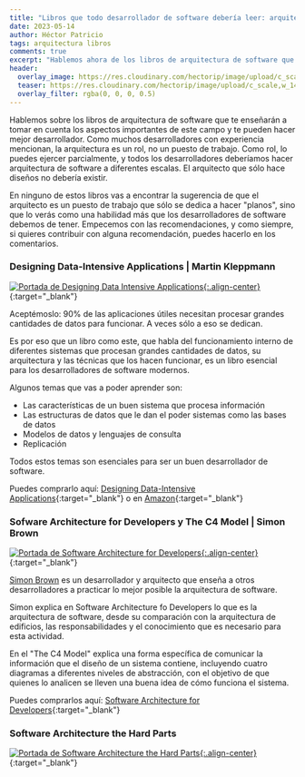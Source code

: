 ```yaml
---
title: "Libros que todo desarrollador de software debería leer: arquitectura"
date: 2023-05-14
author: Héctor Patricio
tags: arquitectura libros
comments: true
excerpt: "Hablemos ahora de los libros de arquitectura de software que te pueden ayudar a destacar en tu carrera como desarrollador de software."
header:
  overlay_image: https://res.cloudinary.com/hectorip/image/upload/c_scale,w_1400/v1639259084/markus-spiske-Y8R6_97_6Ps-unsplash_jlidn6.jpg
  teaser: https://res.cloudinary.com/hectorip/image/upload/c_scale,w_1400/v1639259084/markus-spiske-Y8R6_97_6Ps-unsplash_jlidn6.jpg
  overlay_filter: rgba(0, 0, 0, 0.5)
---
```


Hablemos sobre los libros de arquitectura de software que te enseñarán a tomar en cuenta los aspectos importantes de este campo y te pueden hacer mejor desarrollador. Como muchos desarrolladores con experiencia mencionan, la arquitectura es un rol, no un puesto de trabajo. Como rol, lo puedes ejercer parcialmente, y todos los desarrolladores deberíamos hacer arquitectura de software a diferentes escalas. El arquitecto que sólo hace diseños no debería existir.

En ninguno de estos libros vas a encontrar la sugerencia de que el arquitecto es un puesto de trabajo que sólo se dedica a hacer "planos", sino que lo verás como una habilidad más que los desarrolladores de software debemos de tener. Empecemos con las recomendaciones, y como siempre, si quieres contribuir con alguna recomendación, puedes hacerlo en los comentarios.

### Designing Data-Intensive Applications | Martin Kleppmann

[![Portada de Designing Data Intensive Applications](https://res.cloudinary.com/hectorip/image/upload/c_scale,w_400/v1685729621/Screen_Shot_2023-06-02_at_12.13.03_ws9bgp.png){:.align-center}](https://www.oreilly.com/library/view/designing-data-intensive-applications/9781491903063/){:target="_blank"}

Aceptémoslo: 90% de las aplicaciones útiles necesitan procesar grandes cantidades de datos para funcionar. A veces sólo a eso se dedican.

Es por eso que un libro como este, que habla del funcionamiento interno de diferentes sistemas que procesan grandes cantidades de datos, su arquitectura y las técnicas que los hacen funcionar, es un libro esencial para los desarrolladores de software modernos.

Algunos temas que vas a poder aprender son:

- Las características de un buen sistema que procesa información
- Las estructuras de datos que le dan el poder sistemas como las bases de datos
- Modelos de datos y lenguajes de consulta
- Replicación

Todos estos temas son esenciales para ser un buen desarrollador de software.

Puedes comprarlo aquí: [Designing Data-Intensive Applications](https://www.oreilly.com/library/view/designing-data-intensive-applications/9781491903063/){:target="_blank"} o en [Amazon](https://www.amazon.com.mx/Designing-Data-Intensive-Applications-Reliable-Maintainable/dp/1449373321){:target="_blank"}

### Sofware Architecture for Developers y The C4 Model | Simon Brown

[![Portada de Software Architecture for Developers](https://res.cloudinary.com/hectorip/image/upload/c_scale,w_400/v1685744265/s_hero2x_h5emvj.png){:.align-center}](https://softwarearchitecturefordevelopers.com/){:target="_blank"}

[Simon Brown](https://simonbrown.je/) es un desarrollador y arquitecto que enseña a otros desarrolladores a practicar lo mejor posible la arquitectura de software.

Simon explica en Software Architecture fo Developers lo que es la arquitectura de software, desde su comparación con la arquitectura de edificios, las responsabilidades y el conocimiento que es necesario para esta actividad.

En el "The C4 Model" explica una forma específica de comunicar la información que el diseño de un sistema contiene, incluyendo cuatro diagramas a diferentes niveles de abstracción, con el objetivo de que quienes lo analicen se lleven una buena idea de cómo funciona el sistema.

Puedes comprarlos aquí: [Software Architecture for Developers](https://leanpub.com/b/software-architecture){:target="_blank"}

### Software Architecture the Hard Parts

[![Portada de Software Architecture the Hard Parts](https://res.cloudinary.com/hectorip/image/upload/c_scale,w_400/v1685757582/swe_at_google.2.cover_y3khmc.jpg){:.align-center}](https://leanpub.com/softwareengineeringatgoogle){:target="_blank"}

